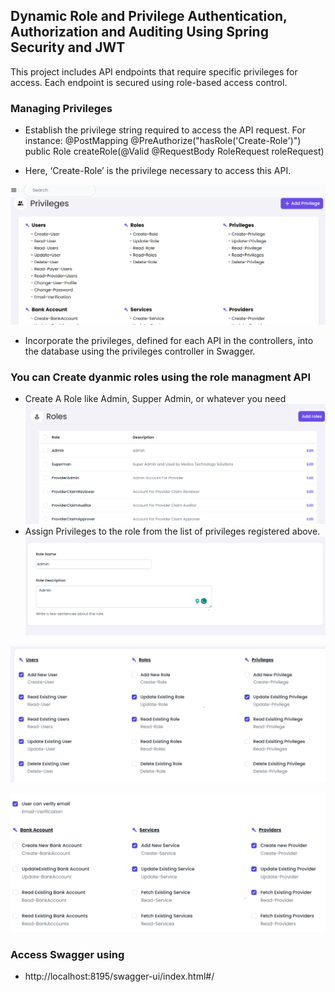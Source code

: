 ## Dynamic Role and Privilege Authentication, Authorization and Auditing Using Spring Security and JWT

This project includes API endpoints that require specific privileges for access. Each endpoint is secured using role-based access control. 

### Managing Privileges
- Establish the privilege string required to access the API request. For instance:
@PostMapping
@PreAuthorize("hasRole('Create-Role')")
public Role createRole(@Valid @RequestBody RoleRequest roleRequest)

- Here, ‘Create-Role’ is the privilege necessary to access this API.

![Alt text](image-4.png)

- Incorporate the privileges, defined for each API in the controllers, into the database using the privileges controller in Swagger.


### You can Create dyanmic roles using the role managment API
 - Create A Role  like Admin, Supper Admin, or whatever you need
 ![Alt text](image.png)
 - Assign Privileges to the role from the list of privileges registered above.
 ![Alt text](image-1.png)

 ![Alt text](image-2.png)

 ![Alt text](image-3.png)

### Access Swagger using 

- http://localhost:8195/swagger-ui/index.html#/